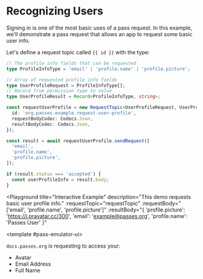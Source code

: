 # Recognizing Users

Signing in is one of the most basic uses of a pass request. In this example, we'll demonstrate a pass request that allows an app to request some basic user info.

Let's define a request topic called `{{ id }}` with the type:

```typescript
// The profile info fields that can be requested
type ProfileInfoType = 'email' | 'profile.name' | 'profile.picture';

// Array of requested profile info fields
type UserProfileRequest = ProfileInfoType[];
// Record from permission type to value
type UserProfileResult = Record<ProfileInfoType, string>;

const requestUserProfile = new RequestTopic<UserProfileRequest, UserProfileResult>({
  id: 'org.passes.example.request-user-profile',
  requestBodyCodec: Codecs.Json,
  resultBodyCodec: Codecs.Json,
});

const result = await requestUserProfile.sendRequest([
  'email',
  'profile.name',
  'profile.picture',
]);

if (result.status === 'accepted') {
  const userProfileInfo = result.body;
}
``` 

<script setup lang="ts">
import Button from './.playground/Button.vue'
import Playground from './.playground/Playground.vue'
import { Codecs, RequestTopic } from '../../packages/reqs/src/main'

type ProfileInfoType = 'email' | 'profile.name' | 'profile.picture';
type UserProfileRequest = ProfileInfoType[];
type UserProfileResult = Record<ProfileInfoType, string>;

const id = 'org.passes.example.request-user-profile';
const requestTopic = new RequestTopic<UserProfileRequest, UserProfileResult>({
  id,
  requestBodyCodec: Codecs.Json,
  resultBodyCodec: Codecs.Json,
});
</script>

<Playground
  title="Interactive Example"
  description="This demo requests basic user profile info."
  :requestTopic="requestTopic"
  :requestBody="['email', 'profile.name', 'profile.picture']"
  :resultBody="{ 'profile.picture': 'https://i.pravatar.cc/300', 'email': 'example@passes.org', 'profile.name': 'Passes User' }"
>
  <template #pass-emulator-ui>
    <div :class="$style.content">
      <div><code>docs.passes.org</code> is requesting to access your:</div>
      <ul>
        <li>Avatar</li>
        <li>Email Address</li>
        <li>Full Name</li>
      </ul>
    </div>
  </template>
</Playground>


<style module>
.content {
  flex: 1;
  padding: 0.5rem;
}
</style>
